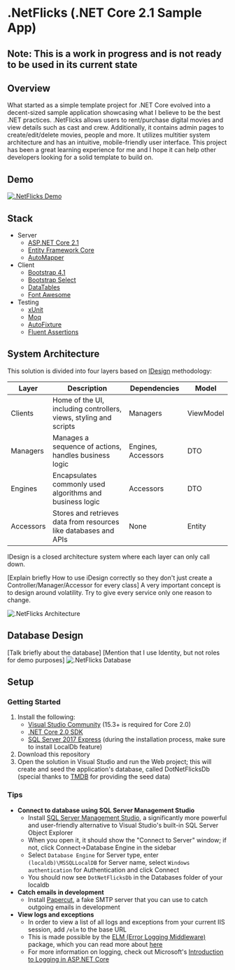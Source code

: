 # .NetFlicks (.NET Core 2.1 Sample App)

## Note: This is a work in progress and is not ready to be used in its current state

## Overview
What started as a simple template project for .NET Core evolved into a decent-sized sample application showcasing what I believe to be the best .NET practices. .NetFlicks allows users to rent/purchase digital movies and view details such as cast and crew. Additionally, it contains admin pages to create/edit/delete movies, people and more. It utilizes multitier system architecture and has an intuitive, mobile-friendly user interface. This project has been a great learning experience for me and I hope it can help other developers looking for a solid template to build on.

## Demo
[![.NetFlicks Demo](https://img.youtube.com/vi/ScMzIvxBSi4/0.jpg)](https://www.youtube.com/watch?v=ScMzIvxBSi4)

## Stack
 * Server
   * [ASP.NET Core 2.1](https://docs.microsoft.com/en-us/aspnet/core/?view=aspnetcore-2.0 "ASP.NET Core 2.1")
   * [Entity Framework Core](https://docs.microsoft.com/en-us/ef/core/ "Entity Framework Core")
   * [AutoMapper](https://automapper.org/ "AutoMapper")
 * Client
   * [Bootstrap 4.1](https://getbootstrap.com/ "Bootstrap 4.1")
   * [Bootstrap Select](https://silviomoreto.github.io/bootstrap-select/ "Bootstrap Select")
   * [DataTables](https://datatables.net/ "DataTables")
   * [Font Awesome](https://fontawesome.com/ "Font Awesome")
 * Testing
   * [xUnit](https://xunit.github.io/ "xUnit")
   * [Moq](https://github.com/moq/moq4 "Moq")
   * [AutoFixture](https://github.com/AutoFixture/AutoFixture "AutoFixture")
   * [Fluent Assertions](https://fluentassertions.com/ "Fluent Assertions")

## System Architecture
This solution is divided into four layers based on [IDesign](http://www.idesign.net/ "IDesign") methodology:

| Layer | Description | Dependencies | Model |
| --- | --- | --- | --- |
| Clients | Home of the UI, including controllers, views, styling and scripts | Managers | ViewModel |
| Managers | Manages a sequence of actions, handles business logic | Engines, Accessors | DTO |
| Engines | Encapsulates commonly used algorithms and business logic | Accessors | DTO |
| Accessors | Stores and retrieves data from resources like databases and APIs | None | Entity |

IDesign is a closed architecture system where each layer can only call down.

[Explain briefly How to use iDesign correctly so they don't just create a Controller/Manager/Accessor for every class]
A very important concept is to design around volatility. Try to give every service only one reason to change.

![.NetFlicks Architecture](https://user-images.githubusercontent.com/9669653/40292370-8e94ff6a-5c90-11e8-8751-08ce14575cea.png)

## Database Design
[Talk briefly about the database]
[Mention that I use Identity, but not roles for demo purposes]
![.NetFlicks Database](https://user-images.githubusercontent.com/9669653/40290536-25721b6e-5c84-11e8-927e-0656b7452ff2.png)

## Setup
### Getting Started
1. Install the following:
   * [Visual Studio Community](https://www.visualstudio.com/downloads/ "Visual Studio Community") (15.3+ is required for Core 2.0)
   * [.NET Core 2.0 SDK](https://www.microsoft.com/net/download/core ".NET Core 2.0 SDK")
   * [SQL Server 2017 Express](https://www.microsoft.com/en-us/sql-server/sql-server-editions-express "SQL Server 2017 Express") (during the installation process, make sure to install LocalDb feature)
2. Download this repository
3. Open the solution in Visual Studio and run the Web project; this will create and seed the application's database, called DotNetFlicksDb (special thanks to [TMDB](https://www.themoviedb.org "TMDB") for providing the seed data)

### Tips
* **Connect to database using SQL Server Management Studio**
  * Install [SQL Server Management Studio](https://docs.microsoft.com/en-us/sql/ssms/download-sql-server-management-studio-ssms "SQL Server Management Studio"), a significantly more powerful and user-friendly alternative to Visual Studio's built-in SQL Server Object Explorer
  * When you open it, it should show the "Connect to Server" window; if not, click Connect->Database Engine in the sidebar
  * Select `Database Engine` for Server type, enter `(localdb)\MSSQLLocalDB` for Server name, select `Windows authentication` for Authentication and click Connect
  * You should now see `DotNetFlicksDb` in the Databases folder of your localdb
* **Catch emails in development**
  * Install [Papercut](https://github.com/ChangemakerStudios/Papercut "Papercut"), a fake SMTP server that you can use to catch outgoing emails in development
* **View logs and exceptions**
  * In order to view a list of all logs and exceptions from your current IIS session, add `/elm` to the base URL
  * This is made possible by the [ELM (Error Logging Middleware)](https://www.nuget.org/packages/Microsoft.AspNetCore.Diagnostics.Elm/ "ELM (Error Logging Middleware)") package, which you can read more about [here](http://www.talkingdotnet.com/aspnet-core-diagnostics-middleware-error-handling/#UseElmPage "app.UseElmPage() and app.UseElmCapture()")
  * For more information on logging, check out Microsoft's [Introduction to Logging in ASP.NET Core](https://docs.microsoft.com/en-us/aspnet/core/fundamentals/logging?tabs=aspnetcore2x "Introduction to Logging in ASP.NET Core")